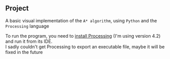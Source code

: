 ## Project

A basic visual implementation of the `A* algorithm`, using `Python` and the `Processing` language

To run the program, you need to [install Processing](https://processing.org/) (I'm using version 4.2) and run it from
its IDE.  
I sadly couldn't get Processing to export an executable file, maybe it will be fixed in the future
